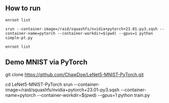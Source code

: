 ## How to run

```Shell
enroot list
```
```Shell
srun --container-image=/raid/squashfs/nvidia+pytorch+23.01-py3.sqsh --container-name=pytorch --container-workdir=$(pwd) --gpus=1 python simple-pt.py
```
```Shell
enroot list
```
## Demo MNIST via PyTorch
git clone https://github.com/ChawDoe/LeNet5-MNIST-PyTorch.git

cd LeNet5-MNIST-PyTorch
srun --container-image=/raid/squashfs/nvidia+pytorch+23.01-py3.sqsh --container-name=pytorch --container-workdir=$(pwd) --gpus=1 python train.py
